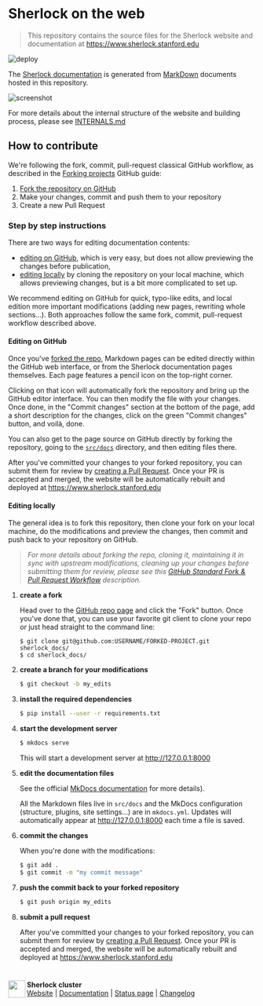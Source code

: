 # Sherlock on the web
> This repository contains the source files for the Sherlock website and
> documentation at https://www.sherlock.stanford.edu

![deploy](https://github.com/stanford-rc/www.sherlock.stanford.edu/workflows/deploy/badge.svg)

The [Sherlock documentation][url_docs] is generated from
[MarkDown][url_markdown] documents hosted in this repository.

![screenshot](https://user-images.githubusercontent.com/186807/96660514-95d9bc80-12fe-11eb-947a-bc12f4ce2650.png)

For more details about the internal structure of the website and building
process, please see [INTERNALS.md](INTERNALS.md)


## How to contribute

We're following the fork, commit, pull-request classical GitHub workflow, as
described in the [Forking projects][url_gh_guide] GitHub guide:

1. [Fork the repository on GitHub][url_fork]
2. Make your changes, commit and push them to your repository
3. Create a new Pull Request


### Step by step instructions

There are two ways for editing documentation contents:
*  [editing on GitHub](#editing-in-github), which is very easy, but
   does not allow previewing the changes before publication,
*  [editing locally](#editing-locally) by cloning the repository on your local
   machine, which allows previewing changes, but is a bit more complicated to
   set up.

We recommend editing on GitHub for quick, typo-like edits, and local edition
more important modifications (adding new pages, rewriting whole sections...).
Both approaches follow the same fork, commit, pull-request workflow described
above.


#### Editing on GitHub

Once you've [forked the repo][url_fork], Markdown pages can be edited directly
within the GitHub web interface, or from the Sherlock documentation pages
themselves. Each page features a pencil icon on the top-right corner.

Clicking on that icon will automatically fork the repository and bring up the
GitHub editor interface. You can then modify the file with your changes. Once
done, in the "Commit changes" section at the bottom of the page, add a short
description for the changes, click on the green "Commit changes" button, and
voilà, done.

You can also get to the page source on GitHub directly by forking the
repository, going to the [`src/docs`][url_docs_src] directory, and then editing
files there.

After you've committed your changes to your forked repository, you can submit
them for review by [creating a Pull Request][url_gh_pr]. Once your PR is
accepted and merged, the website will be automatically rebuilt and deployed at
https://www.sherlock.stanford.edu



#### Editing locally

The general idea is to fork this repository, then clone your fork on your local
machine, do the modifications and preview the changes, then commit and push
back to your repository on GitHub.

> _For more details about forking the repo, cloning it, maintaining it
> in sync with upstream modifications, cleaning up your changes before
> submitting them for review, please see this [GitHub Standard Fork & Pull
> Request Workflow][url_workflow] description._



1. **create a fork**

    Head over to the [GitHub repo page][url_repo] and click the "Fork" button.
    Once you've done that, you can use your favorite git client to clone your
    repo or just head straight to the command line:

    ```shell
    $ git clone git@github.com:USERNAME/FORKED-PROJECT.git sherlock_docs/
    $ cd sherlock_docs/
    ```

2. **create a branch for your modifications**

    ```sh
    $ git checkout -b my_edits
    ```

3. **install the required dependencies**

    ```sh
    $ pip install --user -r requirements.txt
    ```

4. **start the development server**

    ```sh
    $ mkdocs serve
    ```

    This will start a development server at http://127.0.0.1:8000

5. **edit the documentation files**

    See the official [MkDocs documentation][url_mkdocs] for more details).

    All the Markdown files live in `src/docs` and the MkDocs configuration
    (structure, plugins, site settings...) are in `mkdocs.yml`. Updates will
    automatically appear at http://127.0.0.1:8000 each time a file is saved.

7. **commit the changes**

    When you're done with the modifications:
    ```sh
    $ git add .
    $ git commit -m "my commit message"
    ```

8. **push the commit back to your forked repository**

    ```sh
    $ git push origin my_edits
    ```

9. **submit a pull request**

    After you've committed your changes to your forked repository, you can
    submit them for review by [creating a Pull Request][url_gh_pr]. Once your
    PR is accepted and merged, the website will be automatically rebuilt and
    deployed at https://www.sherlock.stanford.edu





#
<img align="left" height="35px"  src="https://cloud.githubusercontent.com/assets/186807/23107559/02ea22bc-f6b4-11e6-8a0a-48601bd7465e.png">

**Sherlock cluster**<br/>
[Website](http://www.sherlock.stanford.edu) | [Documentation](http://www.sherlock.stanford.edu/docs) | [Status page](https://status.sherlock.stanford.edu) | [Changelog](http://news.sherlock.stanford.edu)




[comment]: #  (link URLs -----------------------------------------------------)

[url_mkdocs]:           http://mkdocs.org
[url_markdown]:         https://en.wikipedia.org/wiki/Markdown
[url_gh_guide]:         https://guides.github.com/activities/forking/
[url_gh_pr]:            https://help.github.com/articles/creating-a-pull-request-from-a-fork/
[url_workflow]:         https://gist.github.com/Chaser324/ce0505fbed06b947d962

[url_srcc]:             https://srcc.stanford.edu
[url_docs]:             https://www.sherlock.stanford.edu/docs
[url_repo]:             https://github.com/stanford-rc/www.sherlock.stanford.edu
[url_fork]:             https://github.com/stanford-rc/www.sherlock.stanford.edu/fork
[url_docs_src]:         https://github.com/stanford-rc/www.sherlock.stanford.edu/tree/docs/src/docs
